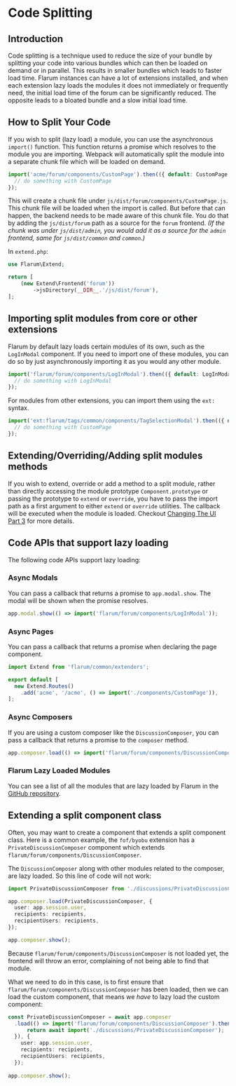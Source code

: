 # Code Splitting

## Introduction

Code splitting is a technique used to reduce the size of your bundle by splitting your code into various bundles which can then be loaded on demand or in parallel. This results in smaller bundles which leads to faster load time. Flarum instances can have a lot of extensions installed, and when each extension lazy loads the modules it does not immediately or frequently need, the initial load time of the forum can be significantly reduced. The opposite leads to a bloated bundle and a slow initial load time.

## How to Split Your Code

If you wish to split (lazy load) a module, you can use the asynchronous `import()` function. This function returns a promise which resolves to the module you are importing. Webpack will automatically split the module into a separate chunk file which will be loaded on demand.

```js
import('acme/forum/components/CustomPage').then(({ default: CustomPage }) => {
  // do something with CustomPage
});
```

This will create a chunk file under `js/dist/forum/components/CustomPage.js`. This chunk file will be loaded when the import is called. But before that can happen, the backend needs to be made aware of this chunk file. You do that by adding the `js/dist/forum` path as a source for the `forum` frontend. _(If the chunk was under `js/dist/admin`, you would add it as a source for the `admin` frontend, same for `js/dist/common` and `common`.)_

In `extend.php`:

```php
use Flarum\Extend;

return [
    (new Extend\Frontend('forum'))
        ->jsDirectory(__DIR__.'/js/dist/forum'),
];
```

## Importing split modules from core or other extensions

Flarum by default lazy loads certain modules of its own, such as the `LogInModal` component. If you need to import one of these modules, you can do so by just asynchronously importing it as you would any other module.

```js
import('flarum/forum/components/LogInModal').then(({ default: LogInModal }) => {
  // do something with LogInModal
});
```

For modules from other extensions, you can import them using the `ext:` syntax.

```js
import('ext:flarum/tags/common/components/TagSelectionModal').then(({ default: TagSelectionModal }) => {
  // do something with CustomPage
});
```

## Extending/Overriding/Adding split modules methods

If you wish to extend, override or add a method to a split module, rather than directly accessing the module prototype `Component.prototype` or passing the prototype to `extend` or `override`, you have to pass the import path as a first argument to either `extend` or `override` utilities. The callback will be executed when the module is loaded. Checkout [Changing The UI Part 3](./frontend#changing-the-ui-part-3) for more details.

## Code APIs that support lazy loading

The following code APIs support lazy loading:

### Async Modals

You can pass a callback that returns a promise to `app.modal.show`. The modal will be shown when the promise resolves.

```js
app.modal.show(() => import('flarum/forum/components/LogInModal'));
```

### Async Pages

You can pass a callback that returns a promise when declaring the page component.

```js
import Extend from 'flarum/common/extenders';

export default [
  new Extend.Routes()
    .add('acme', '/acme', () => import('./components/CustomPage')),
];
```

### Async Composers

If you are using a custom composer like the `DiscussionComposer`, you can pass a callback that returns a promise to the `composer` method.

```js
app.composer.load(() => import('flarum/forum/components/DiscussionComposer'), { user: app.session.user }).then(() => app.composer.show());
```

### Flarum Lazy Loaded Modules

You can see a list of all the modules that are lazy loaded by Flarum in the [GitHub repository](https://github.com/flarum/framework/tree/2.x/framework/core/js/dist).

## Extending a split component class

Often, you may want to create a component that extends a split component class. Here is a common example, the `fof/byobu` extension has a `PrivateDiscussionComposer` component which extends `flarum/forum/components/DiscussionComposer`.

The `DiscussionComposer` along with other modules related to the composer, are lazy loaded. So this line of code will not work:

```ts
import PrivateDiscussionComposer from './discussions/PrivateDiscussionComposer';

app.composer.load(PrivateDiscussionComposer, {
  user: app.session.user,
  recipients: recipients,
  recipientUsers: recipients,
});

app.composer.show();
```

Because `flarum/forum/components/DiscussionComposer` is not loaded yet, the frontend will throw an error, complaining of not being able to find that module.

What we need to do in this case, is to first ensure that `flarum/forum/components/DiscussionComposer` has been loaded, then we can load the custom component, that means we _have_ to lazy load the custom component:

```ts
const PrivateDiscussionComposer = await app.composer  
  .load(() => import('flarum/forum/components/DiscussionComposer').then(async () => {  
      return await import('./discussions/PrivateDiscussionComposer');  
  }), {  
    user: app.session.user,  
    recipients: recipients,  
    recipientUsers: recipients,  
  });
  
app.composer.show();
```
